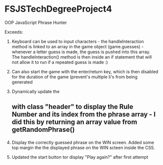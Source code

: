 # FSJSTechDegreeProject4
 OOP JavaScript Phrase Hunter

Exceeds:

1) Keyboard can be used to input characters - the handleInteraction method is linked to an array in the game 
object (game.guesses) - whenever a letter guess is made, the guess is pushed into this array. The handleInteraction() 
method is then inside an if statement that will not allow it to run if a repeated guess is made :)

2) Can also start the game with the enter/return key, which is then disabled for the duration of the 
game (prevent's multiple li's from being generated

3) Dynamically update the <h2> with class "header" to display the Rule Number and its index 
from the phrase array - I did this by returning an array value from getRandomPhrase()

4) Display the correctly guessed phrase on the WIN screen. Added some top margin the the 
displayed phrase on the WIN scteen inside the CSS.

5) Updated the start button tor display "Play again?" after first attempt